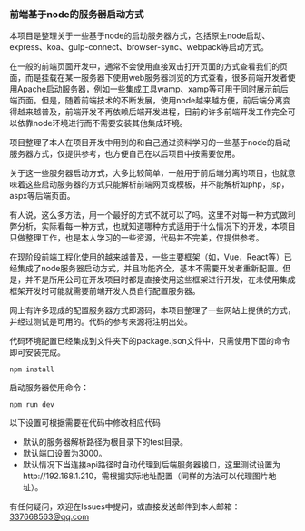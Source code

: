 ### 前端基于node的服务器启动方式

本项目是整理关于一些基于node的启动服务器方式，包括原生node启动、express、koa、gulp-connect、browser-sync、webpack等启动方式。

在一般的前端页面开发中，通常不会使用直接双击打开页面的方式查看我们的页面，而是挂载在某一服务器下使用web服务器浏览的方式查看，很多前端开发者使用Apache启动服务器，例如一些集成工具wamp、xamp等可用于同时展示前后端页面。但是，随着前端技术的不断发展，使用node越来越方便，前后端分离变得越来越普及，前端开发不再依赖后端开发进程，目前的许多前端开发工作完全可以依靠node环境进行而不需要安装其他集成环境。

项目整理了本人在项目开发中用到的和自己通过资料学习的一些基于node的启动服务器方式，仅提供参考，也方便自己在以后项目中按需要使用。

关于这一些服务器启动方式，大多比较简单，一般用于前后端分离的项目，也就意味着这些启动服务器的方式只能解析前端网页或模板，并不能解析如php，jsp，aspx等后端页面。

有人说，这么多方法，用一个最好的方式不就可以了吗。这里不对每一种方式做利弊分析，实际看每一种方式，也就知道哪种方式适用于什么情况下的开发，本项目只做整理工作，也是本人学习的一些资源，代码并不完美，仅提供参考。

在现阶段前端工程化使用的越来越普及，一些主要框架（如，Vue，React等）已经集成了node服务器启动方式，并且功能齐全，基本不需要开发者重新配置。但是，并不是所用公司在开发项目时都是直接使用这些框架进行开发，在未使用集成框架开发时可能就需要前端开发人员自行配置服务器。

网上有许多现成的配置服务器方式即源码，本项目整理了一些网站上提供的方式，并经过测试是可用的。代码的参考来源将注明出处。

代码环境配置已经集成到文件夹下的package.json文件中，只需使用下面的命令即可安装完成。

```node
npm install
```

启动服务器使用命令：

```node
npm run dev
```

以下设置可根据需要在代码中修改相应代码

- 默认的服务器解析路径为根目录下的test目录。
- 默认端口设置为3000。
- 默认情况下当连接api路径时自动代理到后端服务器接口，这里测试设置为http://192.168.1.210，需根据实际地址配置（同样的方法可以代理图片地址）。



有任何疑问，欢迎在Issues中提问，或直接发送邮件到本人邮箱： 337668563@qq.com









